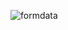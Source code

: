 ![formdata](https://user-images.githubusercontent.com/112954138/217282877-1ba15aee-f322-4eb7-bc85-bca2aa3054af.PNG)
